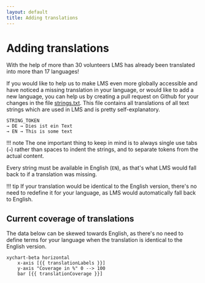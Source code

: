 ```yaml
---
layout: default
title: Adding translations
---
```


# Adding translations

With the help of more than 30 volunteers LMS has already been translated into more than 17 languages!

If you would like to help us to make LMS even more globally accessible and have noticed a missing translation in your language, or would like to add a new language, you can help us by creating a pull request on Github for your changes in the file [strings.txt](https://github.com/LMS-Community/slimserver/blob/HEAD/strings.txt). This file contains all translations of all text strings which are used in LMS and is pretty self-explanatory.

```
STRING_TOKEN
→ DE → Dies ist ein Text
→ EN → This is some text
```

!!! note
    The one important thing to keep in mind is to always single use tabs (`→`) rather than spaces to indent the strings, and to separate tokens from the actual content.

Every string must be available in English (`EN`), as that's what LMS would fall back to if a translation was missing.

!!! tip
    If your translation would be identical to the English version, there's no need to redefine it for your language, as LMS would automatically fall back to English.

## Current coverage of translations

The data below can be skewed towards English, as there's no need to define terms for your language when the translation is identical to the English version.

```mermaid
xychart-beta horizontal
    x-axis [{{ translationLabels }}]
    y-axis "Coverage in %" 0 --> 100
    bar [{{ translationCoverage }}]
```
